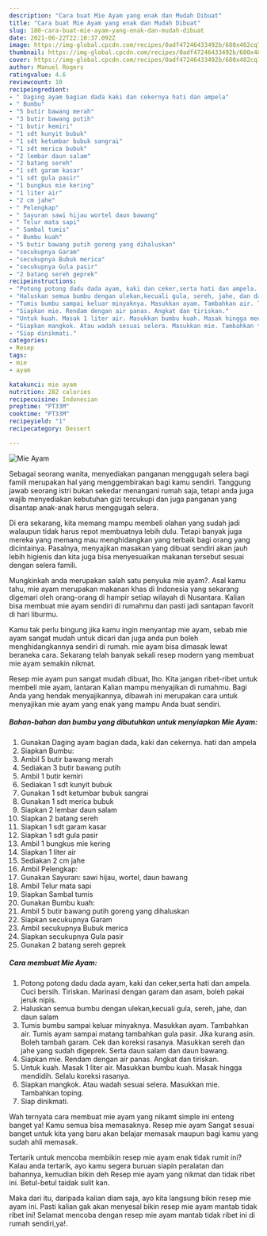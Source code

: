 ```yaml
---
description: "Cara buat Mie Ayam yang enak dan Mudah Dibuat"
title: "Cara buat Mie Ayam yang enak dan Mudah Dibuat"
slug: 180-cara-buat-mie-ayam-yang-enak-dan-mudah-dibuat
date: 2021-06-22T22:10:37.092Z
image: https://img-global.cpcdn.com/recipes/0adf47246433492b/680x482cq70/mie-ayam-foto-resep-utama.jpg
thumbnail: https://img-global.cpcdn.com/recipes/0adf47246433492b/680x482cq70/mie-ayam-foto-resep-utama.jpg
cover: https://img-global.cpcdn.com/recipes/0adf47246433492b/680x482cq70/mie-ayam-foto-resep-utama.jpg
author: Manuel Rogers
ratingvalue: 4.6
reviewcount: 10
recipeingredient:
- " Daging ayam bagian dada kaki dan cekernya hati dan ampela"
- " Bumbu"
- "5 butir bawang merah"
- "3 butir bawang putih"
- "1 butir kemiri"
- "1 sdt kunyit bubuk"
- "1 sdt ketumbar bubuk sangrai"
- "1 sdt merica bubuk"
- "2 lembar daun salam"
- "2 batang sereh"
- "1 sdt garam kasar"
- "1 sdt gula pasir"
- "1 bungkus mie kering"
- "1 liter air"
- "2 cm jahe"
- " Pelengkap"
- " Sayuran sawi hijau wortel daun bawang"
- " Telur mata sapi"
- " Sambal tumis"
- " Bumbu kuah"
- "5 butir bawang putih goreng yang dihaluskan"
- "secukupnya Garam"
- "secukupnya Bubuk merica"
- "secukupnya Gula pasir"
- "2 batang sereh geprek"
recipeinstructions:
- "Potong potong dadu dada ayam, kaki dan ceker,serta hati dan ampela. Cuci bersih. Tiriskan. Marinasi dengan garam dan asam, boleh pakai jeruk nipis."
- "Haluskan semua bumbu dengan ulekan,kecuali gula, sereh, jahe, dan daun salam"
- "Tumis bumbu sampai keluar minyaknya. Masukkan ayam. Tambahkan air. Tumis ayam sampai matang tambahkan gula pasir. Jika kurang asin. Boleh tambah garam. Cek dan koreksi rasanya. Masukkan sereh dan jahe yang sudah digeprek. Serta daun salam dan daun bawang."
- "Siapkan mie. Rendam dengan air panas. Angkat dan tiriskan."
- "Untuk kuah. Masak 1 liter air. Masukkan bumbu kuah. Masak hingga mendidih. Selalu koreksi rasanya."
- "Siapkan mangkok. Atau wadah sesuai selera. Masukkan mie. Tambahkan toping."
- "Siap dinikmati."
categories:
- Resep
tags:
- mie
- ayam

katakunci: mie ayam 
nutrition: 282 calories
recipecuisine: Indonesian
preptime: "PT33M"
cooktime: "PT33M"
recipeyield: "1"
recipecategory: Dessert

---
```



![Mie Ayam](https://img-global.cpcdn.com/recipes/0adf47246433492b/680x482cq70/mie-ayam-foto-resep-utama.jpg)

Sebagai seorang wanita, menyediakan panganan menggugah selera bagi famili merupakan hal yang menggembirakan bagi kamu sendiri. Tanggung jawab seorang istri bukan sekedar menangani rumah saja, tetapi anda juga wajib menyediakan kebutuhan gizi tercukupi dan juga panganan yang disantap anak-anak harus menggugah selera.

Di era  sekarang, kita memang mampu membeli olahan yang sudah jadi walaupun tidak harus repot membuatnya lebih dulu. Tetapi banyak juga mereka yang memang mau menghidangkan yang terbaik bagi orang yang dicintainya. Pasalnya, menyajikan masakan yang dibuat sendiri akan jauh lebih higienis dan kita juga bisa menyesuaikan makanan tersebut sesuai dengan selera famili. 



Mungkinkah anda merupakan salah satu penyuka mie ayam?. Asal kamu tahu, mie ayam merupakan makanan khas di Indonesia yang sekarang digemari oleh orang-orang di hampir setiap wilayah di Nusantara. Kalian bisa membuat mie ayam sendiri di rumahmu dan pasti jadi santapan favorit di hari liburmu.

Kamu tak perlu bingung jika kamu ingin menyantap mie ayam, sebab mie ayam sangat mudah untuk dicari dan juga anda pun boleh menghidangkannya sendiri di rumah. mie ayam bisa dimasak lewat beraneka cara. Sekarang telah banyak sekali resep modern yang membuat mie ayam semakin nikmat.

Resep mie ayam pun sangat mudah dibuat, lho. Kita jangan ribet-ribet untuk membeli mie ayam, lantaran Kalian mampu menyajikan di rumahmu. Bagi Anda yang hendak menyajikannya, dibawah ini merupakan cara untuk menyajikan mie ayam yang enak yang mampu Anda buat sendiri.

<!--inarticleads1-->

##### Bahan-bahan dan bumbu yang dibutuhkan untuk menyiapkan Mie Ayam:

1. Gunakan  Daging ayam bagian dada, kaki dan cekernya. hati dan ampela
1. Siapkan  Bumbu:
1. Ambil 5 butir bawang merah
1. Sediakan 3 butir bawang putih
1. Ambil 1 butir kemiri
1. Sediakan 1 sdt kunyit bubuk
1. Gunakan 1 sdt ketumbar bubuk sangrai
1. Gunakan 1 sdt merica bubuk
1. Siapkan 2 lembar daun salam
1. Siapkan 2 batang sereh
1. Siapkan 1 sdt garam kasar
1. Siapkan 1 sdt gula pasir
1. Ambil 1 bungkus mie kering
1. Siapkan 1 liter air
1. Sediakan 2 cm jahe
1. Ambil  Pelengkap:
1. Gunakan  Sayuran: sawi hijau, wortel, daun bawang
1. Ambil  Telur mata sapi
1. Siapkan  Sambal tumis
1. Gunakan  Bumbu kuah:
1. Ambil 5 butir bawang putih goreng yang dihaluskan
1. Siapkan secukupnya Garam
1. Ambil secukupnya Bubuk merica
1. Siapkan secukupnya Gula pasir
1. Gunakan 2 batang sereh geprek




<!--inarticleads2-->

##### Cara membuat Mie Ayam:

1. Potong potong dadu dada ayam, kaki dan ceker,serta hati dan ampela. Cuci bersih. Tiriskan. Marinasi dengan garam dan asam, boleh pakai jeruk nipis.
1. Haluskan semua bumbu dengan ulekan,kecuali gula, sereh, jahe, dan daun salam
1. Tumis bumbu sampai keluar minyaknya. Masukkan ayam. Tambahkan air. Tumis ayam sampai matang tambahkan gula pasir. Jika kurang asin. Boleh tambah garam. Cek dan koreksi rasanya. Masukkan sereh dan jahe yang sudah digeprek. Serta daun salam dan daun bawang.
1. Siapkan mie. Rendam dengan air panas. Angkat dan tiriskan.
1. Untuk kuah. Masak 1 liter air. Masukkan bumbu kuah. Masak hingga mendidih. Selalu koreksi rasanya.
1. Siapkan mangkok. Atau wadah sesuai selera. Masukkan mie. Tambahkan toping.
1. Siap dinikmati.




Wah ternyata cara membuat mie ayam yang nikamt simple ini enteng banget ya! Kamu semua bisa memasaknya. Resep mie ayam Sangat sesuai banget untuk kita yang baru akan belajar memasak maupun bagi kamu yang sudah ahli memasak.

Tertarik untuk mencoba membikin resep mie ayam enak tidak rumit ini? Kalau anda tertarik, ayo kamu segera buruan siapin peralatan dan bahannya, kemudian bikin deh Resep mie ayam yang nikmat dan tidak ribet ini. Betul-betul taidak sulit kan. 

Maka dari itu, daripada kalian diam saja, ayo kita langsung bikin resep mie ayam ini. Pasti kalian gak akan menyesal bikin resep mie ayam mantab tidak ribet ini! Selamat mencoba dengan resep mie ayam mantab tidak ribet ini di rumah sendiri,ya!.

